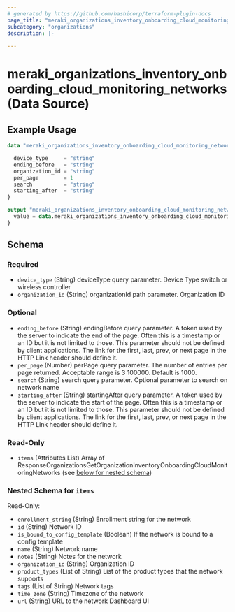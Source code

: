 ```yaml
---
# generated by https://github.com/hashicorp/terraform-plugin-docs
page_title: "meraki_organizations_inventory_onboarding_cloud_monitoring_networks Data Source - terraform-provider-meraki"
subcategory: "organizations"
description: |-
  
---
```


# meraki_organizations_inventory_onboarding_cloud_monitoring_networks (Data Source)



## Example Usage

```terraform
data "meraki_organizations_inventory_onboarding_cloud_monitoring_networks" "example" {

  device_type     = "string"
  ending_before   = "string"
  organization_id = "string"
  per_page        = 1
  search          = "string"
  starting_after  = "string"
}

output "meraki_organizations_inventory_onboarding_cloud_monitoring_networks_example" {
  value = data.meraki_organizations_inventory_onboarding_cloud_monitoring_networks.example.items
}
```

<!-- schema generated by tfplugindocs -->
## Schema

### Required

- `device_type` (String) deviceType query parameter. Device Type switch or wireless controller
- `organization_id` (String) organizationId path parameter. Organization ID

### Optional

- `ending_before` (String) endingBefore query parameter. A token used by the server to indicate the end of the page. Often this is a timestamp or an ID but it is not limited to those. This parameter should not be defined by client applications. The link for the first, last, prev, or next page in the HTTP Link header should define it.
- `per_page` (Number) perPage query parameter. The number of entries per page returned. Acceptable range is 3 100000. Default is 1000.
- `search` (String) search query parameter. Optional parameter to search on network name
- `starting_after` (String) startingAfter query parameter. A token used by the server to indicate the start of the page. Often this is a timestamp or an ID but it is not limited to those. This parameter should not be defined by client applications. The link for the first, last, prev, or next page in the HTTP Link header should define it.

### Read-Only

- `items` (Attributes List) Array of ResponseOrganizationsGetOrganizationInventoryOnboardingCloudMonitoringNetworks (see [below for nested schema](#nestedatt--items))

<a id="nestedatt--items"></a>
### Nested Schema for `items`

Read-Only:

- `enrollment_string` (String) Enrollment string for the network
- `id` (String) Network ID
- `is_bound_to_config_template` (Boolean) If the network is bound to a config template
- `name` (String) Network name
- `notes` (String) Notes for the network
- `organization_id` (String) Organization ID
- `product_types` (List of String) List of the product types that the network supports
- `tags` (List of String) Network tags
- `time_zone` (String) Timezone of the network
- `url` (String) URL to the network Dashboard UI
